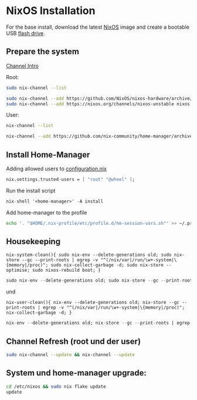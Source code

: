 # NixOS Installation
For the base install, download the latest [NixOS](https://nixos.org/download/#download-nixos) image and create a bootable USB [flash drive](https://nixos.org/manual/nixos/stable/index.html#sec-booting-from-usb).

## Prepare the system

[Channel Intro](https://jorel.dev/NixOS4Noobs/channels)

Root:

```sh
sudo nix-channel --list
```

```sh
sudo nix-channel --add https://github.com/NixOS/nixos-hardware/archive/master.tar.gz nixos-hardware
sudo nix-channel --add https://nixos.org/channels/nixos-unstable nixos
```

User:

```sh
nix-channel --list
```

```sh
nix-channel --add https://github.com/nix-community/home-manager/archive/master.tar.gz home-manager
```

## Install Home-Manager


Adding allowed users to [configuration.nix](https://nixos.org/manual/nixos/stable/options.html#opt-nix.settings.allowed-users)

```nix
nix.settings.trusted-users = [ "root" "@wheel" ];
```

Run the install script
```nix
nix-shell '<home-manager>' -A install
```

Add home-manager to the profile

```sh
echo '. "$HOME/.nix-profile/etc/profile.d/hm-session-vars.sh"' >> ~/.profile
```

## Housekeeping

`nix-system-clean(){ sudo nix-env --delete-generations old; sudo nix-store --gc --print-roots | egrep -v "^(/nix/var|/run/\w+-system|\{memory|/proc)"; sudo nix-collect-garbage -d; sudo nix-store --optimise; sudo nixos-rebuild boot; }`

```nix
sudo nix-env --delete-generations old; sudo nix-store --gc --print-roots | egrep -v "^(/nix/var|/run/\w+-system|\{memory|/proc)"; sudo nix-collect-garbage -d; sudo nix-store --optimise; sudo nixos-rebuild boot;
```
und

`nix-user-clean(){ nix-env --delete-generations old; nix-store --gc --print-roots | egrep -v "^(/nix/var|/run/\w+-system|\{memory|/proc)"; nix-collect-garbage -d; }`

```nix
nix-env --delete-generations old; nix-store --gc --print-roots | egrep -v "^(/nix/var|/run/\w+-system|\{memory|/proc)"; nix-collect-garbage -d;
```

## Channel Refresh (root und der user)

```sh
sudo nix-channel --update && nix-channel --update
```

## System und home-manager upgrade:

```sh
cd /etc/nixos && sudo nix flake update
update
```
